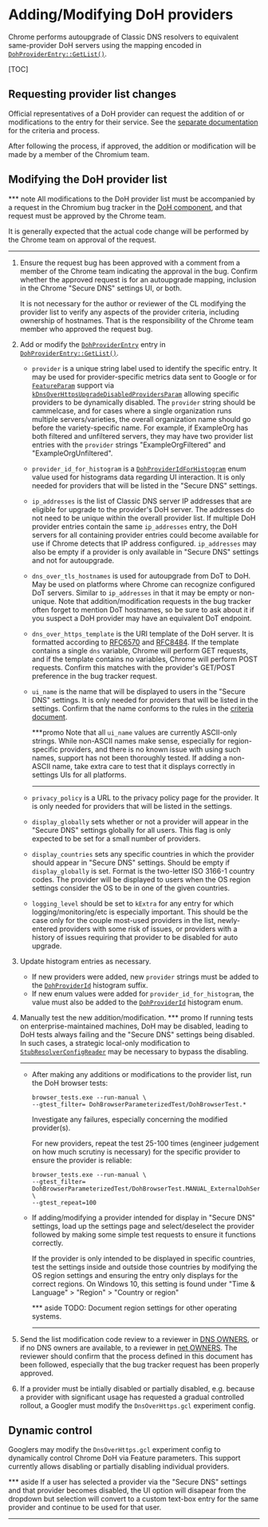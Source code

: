 # Adding/Modifying DoH providers

Chrome performs autoupgrade of Classic DNS resolvers to equivalent same-provider
DoH servers using the mapping encoded in
[`DohProviderEntry::GetList()`](/net/dns/public/doh_provider_entry.cc).

[TOC]

## Requesting provider list changes

Official representatives of a DoH provider can request the addition of or
modifications to the entry for their service. See the
[separate documentation](https://docs.google.com/document/d/128i2YTV2C7T6Gr3I-81zlQ-_Lprnsp24qzy_20Z1Psw)
for the criteria and process.

After following the process, if approved, the addition or modification will be
made by a member of the Chromium team.

## Modifying the DoH provider list

*** note
All modifications to the DoH provider list must be accompanied by a request in
the Chromium bug tracker in the
[DoH component](https://bugs.chromium.org/p/chromium/issues/list?q=component:Internals%3ENetwork%3EDoH),
and that request must be approved by the Chrome team.

It is generally expected that the actual code change will be performed by the
Chrome team on approval of the request.
***

1.  Ensure the request bug has been approved with a comment from a member of the
    Chrome team indicating the approval in the bug. Confirm whether the approved
    request is for an autoupgrade mapping, inclusion in the Chrome "Secure DNS"
    settings UI, or both.

    It is not necessary for the author or reviewer of the CL modifying the
    provider list to verify any aspects of the provider criteria, including
    ownership of hostnames. That is the responsibility of the Chrome team member
    who approved the request bug.
1.  Add or modify the [`DohProviderEntry`](/net/dns/public/doh_provider_entry.h)
    entry in
    [`DohProviderEntry::GetList()`](/net/dns/public/doh_provider_entry.cc).
    *   `provider` is a unique string label used to identify the specific entry.
        It may be used for provider-specific metrics data sent to Google or for
        [`FeatureParam`](/base/metrics/field_trial_params.h) support via
        [`kDnsOverHttpsUpgradeDisabledProvidersParam`](/services/network/public/cpp/features.h)
        allowing specific providers to be dynamically disabled. The `provider`
        string should be cammelcase, and for cases where a single organization
        runs multiple servers/varieties, the overall organization name should go
        before the variety-specific name. For example, if ExampleOrg has both
        filtered and unfiltered servers, they may have two provider list entries
        with the `provider` strings "ExampleOrgFiltered" and
        "ExampleOrgUnfiltered".
    *   `provider_id_for_histogram` is a
        [`DohProviderIdForHistogram`](/net/dns/public/doh_provider_entry.h) enum
        value used for histograms data regarding UI interaction. It is only
        needed for providers that will be listed in the "Secure DNS" settings.
    *   `ip_addresses` is the list of Classic DNS server IP addresses that are
        eligible for upgrade to the provider\'s DoH server. The addresses do not
        need to be unique within the overall provider list. If multiple DoH
        provider entries contain the same `ip_addresses` entry, the DoH servers
        for all containing provider entries could become available for use if
        Chrome detects that IP address configured. `ip_addresses` may also be
        empty if a provider is only available in "Secure DNS" settings and not
        for autoupgrade.
    *   `dns_over_tls_hostnames` is used for autoupgrade from DoT to DoH. May
        be used on platforms where Chrome can recognize configured DoT servers.
        Similar to `ip_addresses` in that it may be empty or non-unique. Note
        that addition/modification requests in the bug tracker often forget to
        mention DoT hostnames, so be sure to ask about it if you suspect a DoH
        provider may have an equivalent DoT endpoint.
    *   `dns_over_https_template` is the URI template of the DoH server. It is
        formatted according to [RFC6570](https://tools.ietf.org/html/rfc6570)
        and [RFC8484](https://tools.ietf.org/html/rfc8484). If the template
        contains a single `dns` variable, Chrome will perform GET requests, and
        if the template contains no variables, Chrome will perform POST
        requests. Confirm this matches with the provider's GET/POST preference
        in the bug tracker request.
    *   `ui_name` is the name that will be displayed to users in the "Secure
        DNS" settings. It is only needed for providers that will be listed in
        the settings. Confirm that the name conforms to the rules in the
        [criteria document](https://docs.google.com/document/d/128i2YTV2C7T6Gr3I-81zlQ-_Lprnsp24qzy_20Z1Psw/edit#heading=h.l3wtx3cufz78).

        ***promo
        Note that all `ui_name` values are currently ASCII-only strings. While
        non-ASCII names make sense, especially for region-specific providers,
        and there is no known issue with using such names, support has not been
        thoroughly tested. If adding a non-ASCII name, take extra care to test
        that it displays correctly in settings UIs for all platforms.
        ***
    *   `privacy_policy` is a URL to the privacy policy page for the provider.
        It is only needed for providers that will be listed in the settings.
    *   `display_globally` sets whether or not a provider will appear in the
        "Secure DNS" settings globally for all users. This flag is only expected
        to be set for a small number of providers.
    *   `display_countries` sets any specific countries in which the provider
        should appear in "Secure DNS" settings. Should be empty if
        `display_globally` is set. Format is the two-letter ISO 3166-1 country
        codes. The provider will be displayed to users when the OS region
        settings consider the OS to be in one of the given countries.
    *   `logging_level` should be set to `kExtra` for any entry for which
        logging/monitoring/etc is especially important. This should be the case
        only for the couple most-used providers in the list, newly-entered
        providers with some risk of issues, or providers with a history of
        issues requiring that provider to be disabled for auto upgrade.
1.  Update histogram entries as necessary.
    *   If new providers were added, new `provider` strings must be added to the
        [`DohProviderId`](/tools/metrics/histograms/histograms_xml/histogram_suffixes_list.xml)
        histogram suffix.
    *   If new enum values were added for `provider_id_for_histogram`, the value
        must also be added to the
        [`DohProviderId`](/tools/metrics/histograms/enums.xml) histogram enum.
1.  Manually test the new addition/modification.
    *** promo
    If running tests on enterprise-maintained machines, DoH may be disabled,
    leading to DoH tests always failing and the "Secure DNS" settings being
    disabled. In such cases, a strategic local-only modification to
    [`StubResolverConfigReader`](/chrome/browser/net/stub_resolver_config_reader.cc)
    may be necessary to bypass the disabling.
    ***

    *   After making any additions or modifications to the provider list, run
        the DoH browser tests:
        ```shell
        browser_tests.exe --run-manual \
        --gtest_filter= DohBrowserParameterizedTest/DohBrowserTest.*
        ```
        Investigate any failures, especially concerning the modified
        provider(s).

        For new providers, repeat the test 25-100 times (engineer judgement on
        how much scrutiny is necessary) for the specific provider to ensure the
        provider is reliable:
        ```shell
        browser_tests.exe --run-manual \
        --gtest_filter= DohBrowserParameterizedTest/DohBrowserTest.MANUAL_ExternalDohServers/PROVIDER_ID_HERE \
        --gtest_repeat=100
        ```

    *   If adding/modifying a provider intended for display in "Secure DNS"
        settings, load up the settings page and select/deselect the provider
        followed by making some simple test requests to ensure it functions
        correctly.

        If the provider is only intended to be displayed in specific countries,
        test the settings inside and outside those countries by modifying the OS
        region settings and ensuring the entry only displays for the correct
        regions. On Windows 10, this setting is found under
        "Time & Language" > "Region" > "Country or region"

        *** aside
        TODO: Document region settings for other operating systems.
        ***
1.  Send the list modification code review to a reviewer in
    [DNS OWNERS](/net/dns/OWNERS), or if no DNS owners are available, to a
    reviewer in [net OWNERS](/net/OWNERS). The reviewer should confirm that the
    process defined in this document has been followed, especially that the bug
    tracker request has been properly approved.
1.  If a provider must be intially disabled or partially disabled, e.g. because
    a provider with significant usage has requested a gradual controlled
    rollout, a Googler must modify the `DnsOverHttps.gcl` experiment config.

## Dynamic control

Googlers may modify the `DnsOverHttps.gcl` experiment config to dynamically
control Chrome DoH via Feature parameters. This support currently allows
disabling or partially disabling individual providers.

*** aside
If a user has selected a provider via the "Secure DNS" settings and that
provider becomes disabled, the UI option will disapear from the dropdown but
selection will convert to a custom text-box entry for the same provider and
continue to be used for that user.
***

